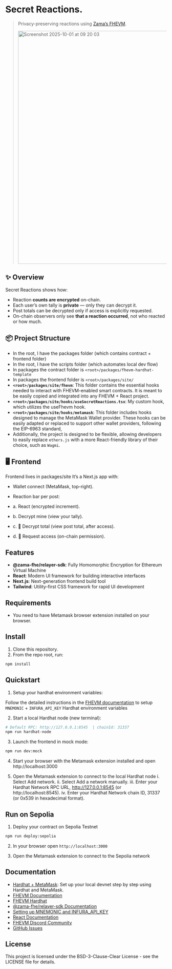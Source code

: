 # Secret Reactions.

> Privacy-preserving reactions using [Zama’s FHEVM](https://docs.zama.ai).
>
>
> <img width="1434" height="726" alt="Screenshot 2025-10-01 at 09 20 03" src="https://github.com/user-attachments/assets/387bf796-31d4-437d-a5a1-b0eb87ccc4bb" />


## ✨ Overview

Secret Reactions shows how:
- Reaction **counts are encrypted** on-chain.  
- Each user’s own tally is **private** — only they can decrypt it.  
- Post totals can be decrypted only if access is explicitly requested.  
- On-chain observers only see **that a reaction occurred**, not who reacted or how much.  

## 📦 Project Structure

- In the root, I have the packages folder (which contains contract + frontend folder)
- In the root, I have the scripts folder (which automates local dev flow)
- In packages the contract folder is `<root>/packages/fhevm-hardhat-template`
- In packages the frontend folder is `<root>/packages/site/`
- **`<root>/packages/site/fhevm`**: This folder contains the essential hooks needed to interact with FHEVM-enabled smart contracts. It is meant to be easily copied and integrated into any FHEVM + React project.
- **`<root>/packages/site/hooks/useSecretReactions.tsx`**: My custom hook, which utilizes the useFhevm hook.
- **`<root>/packages/site/hooks/metamask`**: This folder includes hooks designed to manage the MetaMask Wallet provider. These hooks can be easily adapted or replaced to support other wallet providers, following the EIP-6963 standard,
- Additionally, the project is designed to be flexible, allowing developers to easily replace `ethers.js` with a more React-friendly library of their choice, such as `Wagmi`.

## 🖥️ Frontend

Frontend lives in packages/site
It’s a Next.js app with:

- Wallet connect (MetaMask, top-right).

- Reaction bar per post:
- a. React (encrypted increment).
- b. Decrypt mine (view your tally).
- c. 🧮 Decrypt total (view post total, after access).
- d. 🔑 Request access (on-chain permission).

## Features

- **@zama-fhe/relayer-sdk**: Fully Homomorphic Encryption for Ethereum Virtual Machine
- **React**: Modern UI framework for building interactive interfaces
- **Next.js**: Next-generation frontend build tool
- **Tailwind**: Utility-first CSS framework for rapid UI development

## Requirements

- You need to have Metamask browser extension installed on your browser.

## Install

1. Clone this repository.
2. From the repo root, run:

```sh
npm install
```

## Quickstart

1. Setup your hardhat environment variables:

Follow the detailed instructions in the [FHEVM documentation](https://docs.zama.ai/protocol/solidity-guides/getting-started/setup#set-up-the-hardhat-configuration-variables-optional) to setup `MNEMONIC` + `INFURA_API_KEY` Hardhat environment variables

2. Start a local Hardhat node (new terminal):

```sh
# Default RPC: http://127.0.0.1:8545  | chainId: 31337
npm run hardhat-node
```

3. Launch the frontend in mock mode:

```sh
npm run dev:mock
```

4. Start your browser with the Metamask extension installed and open http://localhost:3000

5. Open the Metamask extension to connect to the local Hardhat node
   i. Select Add network.
   ii. Select Add a network manually.
   iii. Enter your Hardhat Network RPC URL, http://127.0.0.1:8545 (or http://localhost:8545).
   iv. Enter your Hardhat Network chain ID, 31337 (or 0x539 in hexadecimal format).

## Run on Sepolia

1. Deploy your contract on Sepolia Testnet

```sh
npm run deploy:sepolia
```

2. In your browser open `http://localhost:3000`

3. Open the Metamask extension to connect to the Sepolia network

## Documentation

- [Hardhat + MetaMask](https://docs.metamask.io/wallet/how-to/run-devnet/): Set up your local devnet step by step using Hardhat and MetaMask.
- [FHEVM Documentation](https://docs.zama.ai/protocol/solidity-guides/)
- [FHEVM Hardhat](https://docs.zama.ai/protocol/solidity-guides/development-guide/hardhat)
- [@zama-fhe/relayer-sdk Documentation](https://docs.zama.ai/protocol/relayer-sdk-guides/)
- [Setting up MNEMONIC and INFURA_API_KEY](https://docs.zama.ai/protocol/solidity-guides/getting-started/setup#set-up-the-hardhat-configuration-variables-optional)
- [React Documentation](https://reactjs.org/)
- [FHEVM Discord Community](https://discord.com/invite/zama)
- [GitHub Issues](https://github.com/zama-ai/fhevm-react-template/issues)

## License

This project is licensed under the BSD-3-Clause-Clear License - see the LICENSE file for details.

